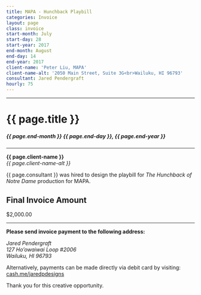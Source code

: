 ```yaml
---
title: MAPA - Hunchback Playbill
categories: Invoice
layout: page
class: invoice
start-month: July
start-day: 28
start-year: 2017
end-month: August
end-day: 14
end-year: 2017
client-name: 'Peter Liu, MAPA'
client-name-alt: '2050 Main Street, Suite 3G<br>Wailuku, HI 96793'
consultant: Jared Pendergraft
hourly: 75
---
```


***

# {{ page.title }}

##### {{ page.end-month }} {{ page.end-day }}, {{ page.end-year }}

***

**{{ page.client-name }}**  
*{{ page.client-name-alt }}*

{{ page.consultant }} was hired to design the playbill for *The Hunchback of Notre Dame* production for MAPA.

## Final Invoice Amount

<span class="total">$2,000.00</span>

***

**Please send invoice payment to the following address:**

*Jared Pendergraft  
127 Ho’owaiwai Loop #2006  
Wailuku, HI 96793*

Alternatively, payments can be made directly via debit card by visiting: [cash.me/jaredpdesigns](https://cash.me/$jaredpdesigns)

Thank you for this creative opportunity.